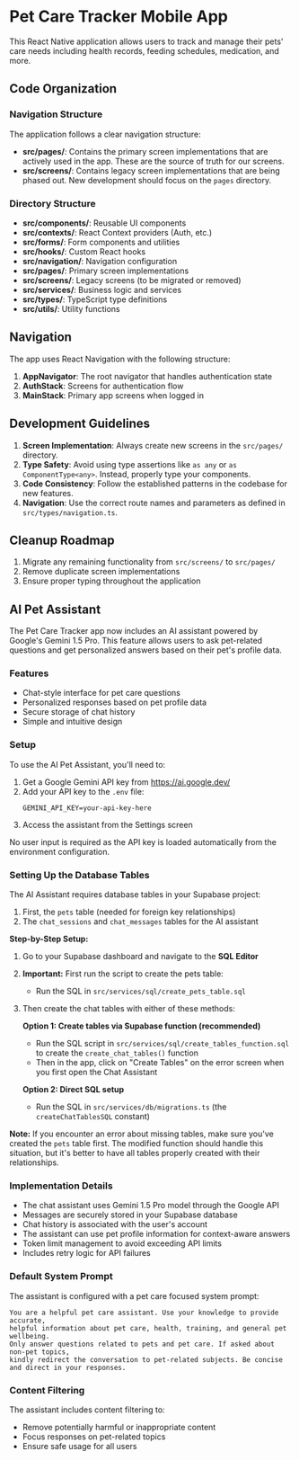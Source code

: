 # Pet Care Tracker Mobile App

This React Native application allows users to track and manage their pets' care needs including health records, feeding schedules, medication, and more.

## Code Organization

### Navigation Structure

The application follows a clear navigation structure:

- **src/pages/**: Contains the primary screen implementations that are actively used in the app. These are the source of truth for our screens.
- **src/screens/**: Contains legacy screen implementations that are being phased out. New development should focus on the `pages` directory.

### Directory Structure

- **src/components/**: Reusable UI components
- **src/contexts/**: React Context providers (Auth, etc.)
- **src/forms/**: Form components and utilities
- **src/hooks/**: Custom React hooks
- **src/navigation/**: Navigation configuration
- **src/pages/**: Primary screen implementations
- **src/screens/**: Legacy screens (to be migrated or removed)
- **src/services/**: Business logic and services
- **src/types/**: TypeScript type definitions
- **src/utils/**: Utility functions

## Navigation

The app uses React Navigation with the following structure:

1. **AppNavigator**: The root navigator that handles authentication state
2. **AuthStack**: Screens for authentication flow
3. **MainStack**: Primary app screens when logged in

## Development Guidelines

1. **Screen Implementation**: Always create new screens in the `src/pages/` directory.
2. **Type Safety**: Avoid using type assertions like `as any` or `as ComponentType<any>`. Instead, properly type your components.
3. **Code Consistency**: Follow the established patterns in the codebase for new features.
4. **Navigation**: Use the correct route names and parameters as defined in `src/types/navigation.ts`.

## Cleanup Roadmap

1. Migrate any remaining functionality from `src/screens/` to `src/pages/`
2. Remove duplicate screen implementations
3. Ensure proper typing throughout the application

## AI Pet Assistant

The Pet Care Tracker app now includes an AI assistant powered by Google's Gemini 1.5 Pro. This feature allows users to ask pet-related questions and get personalized answers based on their pet's profile data.

### Features

- Chat-style interface for pet care questions
- Personalized responses based on pet profile data
- Secure storage of chat history
- Simple and intuitive design

### Setup

To use the AI Pet Assistant, you'll need to:

1. Get a Google Gemini API key from https://ai.google.dev/
2. Add your API key to the `.env` file:
   ```
   GEMINI_API_KEY=your-api-key-here
   ```
3. Access the assistant from the Settings screen

No user input is required as the API key is loaded automatically from the environment configuration.

### Setting Up the Database Tables

The AI Assistant requires database tables in your Supabase project:

1. First, the `pets` table (needed for foreign key relationships)
2. The `chat_sessions` and `chat_messages` tables for the AI assistant

**Step-by-Step Setup:**

1. Go to your Supabase dashboard and navigate to the **SQL Editor**
2. **Important:** First run the script to create the pets table:
   - Run the SQL in `src/services/sql/create_pets_table.sql`
3. Then create the chat tables with either of these methods:

   **Option 1: Create tables via Supabase function (recommended)**
   - Run the SQL script in `src/services/sql/create_tables_function.sql` to create the `create_chat_tables()` function
   - Then in the app, click on "Create Tables" on the error screen when you first open the Chat Assistant

   **Option 2: Direct SQL setup**
   - Run the SQL in `src/services/db/migrations.ts` (the `createChatTablesSQL` constant)

**Note:** If you encounter an error about missing tables, make sure you've created the `pets` table first. The modified function should handle this situation, but it's better to have all tables properly created with their relationships.

### Implementation Details

- The chat assistant uses Gemini 1.5 Pro model through the Google API
- Messages are securely stored in your Supabase database
- Chat history is associated with the user's account
- The assistant can use pet profile information for context-aware answers
- Token limit management to avoid exceeding API limits
- Includes retry logic for API failures

### Default System Prompt

The assistant is configured with a pet care focused system prompt:

```
You are a helpful pet care assistant. Use your knowledge to provide accurate, 
helpful information about pet care, health, training, and general pet wellbeing. 
Only answer questions related to pets and pet care. If asked about non-pet topics, 
kindly redirect the conversation to pet-related subjects. Be concise and direct in your responses.
```

### Content Filtering

The assistant includes content filtering to:

- Remove potentially harmful or inappropriate content
- Focus responses on pet-related topics
- Ensure safe usage for all users 